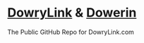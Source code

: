 # <a href="https://dowrylink.com" target="_blank">DowryLink</a> & <a href="https://dower.in" target="_blank">Dowerin</a> 
The Public GitHub Repo for DowryLink.com
